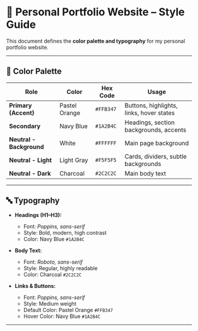 # 🎨 Personal Portfolio Website – Style Guide

This document defines the **color palette and typography** for my personal portfolio website.

---

## 🌈 Color Palette

| Role                  | Color         | Hex Code  | Usage                                         |
|-----------------------|---------------|-----------|-----------------------------------------------|
| **Primary (Accent)**  | Pastel Orange | `#FFB347` | Buttons, highlights, links, hover states      |
| **Secondary**         | Navy Blue     | `#1A2B4C` | Headings, section backgrounds, accents        |
| **Neutral - Background** | White      | `#FFFFFF` | Main page background                          |
| **Neutral - Light**   | Light Gray    | `#F5F5F5` | Cards, dividers, subtle backgrounds           |
| **Neutral - Dark**    | Charcoal      | `#2C2C2C` | Main body text                                |

---

## 🔤 Typography

- **Headings (H1–H3):**  
  - Font: *Poppins, sans-serif*  
  - Style: Bold, modern, high contrast  
  - Color: Navy Blue `#1A2B4C`  

- **Body Text:**  
  - Font: *Roboto, sans-serif*  
  - Style: Regular, highly readable  
  - Color: Charcoal `#2C2C2C`  

- **Links & Buttons:**  
  - Font: *Poppins, sans-serif*  
  - Style: Medium weight  
  - Default Color: Pastel Orange `#FFB347`  
  - Hover Color: Navy Blue `#1A2B4C`  

---

